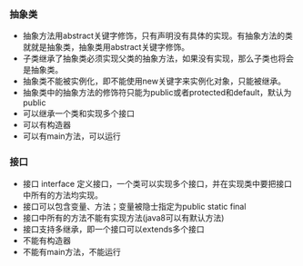 

### 抽象类
- 抽象方法用abstract关键字修饰，只有声明没有具体的实现。有抽象方法的类就就是抽象类，抽象类用abstract关键字修饰。
- 子类继承了抽象类必须实现父类的抽象方法，如果没有实现，那么子类也将会是抽象类。
- 抽象类不能被实例化，即不能使用new关键字来实例化对象，只能被继承。
- 抽象类中的抽象方法的修饰符只能为public或者protected和default，默认为public
- 可以继承一个类和实现多个接口
- 可以有构造器
- 可以有main方法，可以运行

### 接口
- 接口 interface 定义接口，一个类可以实现多个接口，并在实现类中要把接口中所有的方法均实现。
- 接口可以包含变量、方法；变量被隐士指定为public static final
- 接口中所有的方法不能有实现方法(java8可以有默认方法)
- 接口支持多继承，即一个接口可以extends多个接口
- 不能有构造器
- 不能有main方法，不能运行

